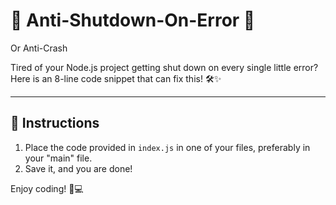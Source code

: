 # 🚫 Anti-Shutdown-On-Error 🛑
Or Anti-Crash

Tired of your Node.js project getting shut down on every single little error? Here is an 8-line code snippet that can fix this! 🛠️✨

---

## 📜 Instructions

1. Place the code provided in `index.js` in one of your files, preferably in your "main" file.
2. Save it, and you are done!

Enjoy coding! 🎉💻